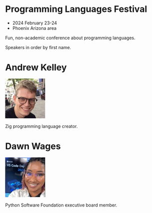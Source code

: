 # Programming Languages Festival
- 2024 February 23-24
- Phoenix Arizona area

Fun, non-academic conference about programming languages.

Speakers in order by first name.


# Andrew Kelley

<a href="https://github.com/andrewrk">
<img src="photos/andrew-kelley-128.webp" alt="Andrew Kelley"/>
</a>

Zig programming language creator.


# Dawn Wages

<a href="https://github.com/DawnWages">
<img src="photos/dawn-wages-128.webp" alt="Dawn Wages"/>
</a>

Python Software Foundation executive board member.
